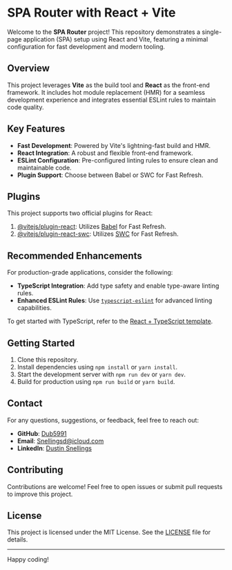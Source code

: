 # SPA Router with React + Vite

Welcome to the **SPA Router** project! This repository demonstrates a single-page application (SPA) setup using React and Vite, featuring a minimal configuration for fast development and modern tooling.

## Overview

This project leverages **Vite** as the build tool and **React** as the front-end framework. It includes hot module replacement (HMR) for a seamless development experience and integrates essential ESLint rules to maintain code quality.

## Key Features

- **Fast Development**: Powered by Vite's lightning-fast build and HMR.
- **React Integration**: A robust and flexible front-end framework.
- **ESLint Configuration**: Pre-configured linting rules to ensure clean and maintainable code.
- **Plugin Support**: Choose between Babel or SWC for Fast Refresh.

## Plugins

This project supports two official plugins for React:

1. [@vitejs/plugin-react](https://github.com/vitejs/vite-plugin-react/blob/main/packages/plugin-react/README.md): Utilizes [Babel](https://babeljs.io/) for Fast Refresh.
2. [@vitejs/plugin-react-swc](https://github.com/vitejs/vite-plugin-react-swc): Utilizes [SWC](https://swc.rs/) for Fast Refresh.

## Recommended Enhancements

For production-grade applications, consider the following:

- **TypeScript Integration**: Add type safety and enable type-aware linting rules.
- **Enhanced ESLint Rules**: Use [`typescript-eslint`](https://typescript-eslint.io) for advanced linting capabilities.

To get started with TypeScript, refer to the [React + TypeScript template](https://github.com/vitejs/vite/tree/main/packages/create-vite/template-react-ts).

## Getting Started

1. Clone this repository.
2. Install dependencies using `npm install` or `yarn install`.
3. Start the development server with `npm run dev` or `yarn dev`.
4. Build for production using `npm run build` or `yarn build`.

## Contact

For any questions, suggestions, or feedback, feel free to reach out:

- **GitHub**: [Dub5991](https://github.com/Dub5991)
- **Email**: [Snellingsd@icloud.com](mailto:Snellingsd@icloud.com)
- **LinkedIn**: [Dustin Snellings](https://www.linkedin.com/in/dustin-snellings-8385ba274/)

## Contributing

Contributions are welcome! Feel free to open issues or submit pull requests to improve this project.

## License

This project is licensed under the MIT License. See the [LICENSE](./LICENSE) file for details.

---

Happy coding!
